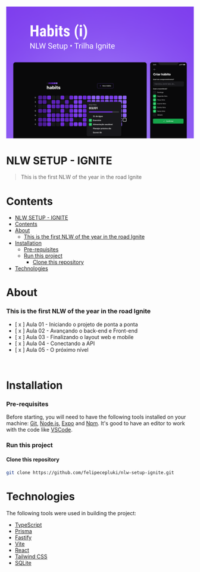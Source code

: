 ![Banner](./.github/cover.png)

# NLW SETUP - IGNITE
> This is the first NLW of the year in the road Ignite 
&nbsp;
# Contents
- [NLW SETUP - IGNITE](#nlw-setup---ignite)
- [Contents](#contents)
- [About](#about)
    - [This is the first NLW of the year in the road Ignite](#this-is-the-first-nlw-of-the-year-in-the-road-ignite)
- [Installation](#installation)
    - [Pre-requisites](#pre-requisites)
    - [Run this project](#run-this-project)
      - [Clone this repository](#clone-this-repository)
- [Technologies](#technologies)
# About
### This is the first NLW of the year in the road Ignite

- [ x ]  Aula 01 - Iniciando o projeto de ponta a ponta
- [ x ]  Aula 02 - Avançando o back-end e Front-end 
- [ x ]  Aula 03 - Finalizando o layout web e mobile
- [ x ]  Aula 04 - Conectando a API
- [ x ]  Aula 05 - O próximo nível

&nbsp;
# Installation
### Pre-requisites

Before starting, you will need to have the following tools installed on your machine: [Git](https://git-scm.com), [Node.js](https://nodejs.org/en/), [Expo](https://docs.expo.dev/) and [Npm](https://www.npmjs.com/). It's good to have an editor to work with the code like [VSCode](https://code.visualstudio.com/).

### Run this project 
#### Clone this repository
```bash
git clone https://github.com/felipecepluki/nlw-setup-ignite.git
```
# Technologies
The following tools were used in building the project:
- [TypeScript](https://www.typescriptlang.org/)
- [Prisma](https://www.prisma.io/)
- [Fastify](https://www.fastify.io/)
- [Vite](https://vitejs.dev/)
- [React](https://pt-br.reactjs.org/)
- [Tailwind CSS](https://tailwindcss.com/)
- [SQLite](https://www.sqlite.org/index.html)